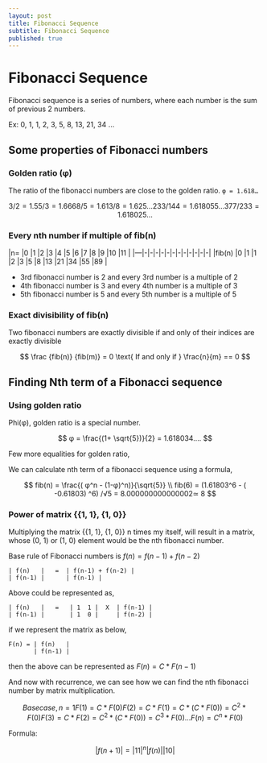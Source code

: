 ```yaml
---
layout: post
title: Fibonacci Sequence
subtitle: Fibonacci Sequence
published: true
---
```


# Fibonacci Sequence

Fibonacci sequence is a series of numbers, where each number is the sum of previous 2 numbers.

Ex: 0, 1, 1, 2, 3, 5, 8, 13, 21, 34 …

## Some properties of Fibonacci numbers

### Golden ratio (φ)

The ratio of the fibonacci numbers are close to the golden ratio. `φ = 1.618…`

```math
3/2  = 1.5
5/3  = 1.666
8/5  = 1.6
13/8 = 1.625
...
233/144 = 1.618055...
377/233 = 1.618025...
```

### Every nth number if multiple of fib(n)

|n=     |0  |1  |2  |3  |4  |5  |6  |7  |8  |9  |10 |11 |
|—|-|-|-|-|-|-|-|-|-|-|-|-|
|fib(n) |0  |1  |1  |2  |3  |5  |8  |13 |21 |34 |55 |89 |

- 3rd fibonacci number is 2 and every 3rd number is a multiple of 2
- 4th fibonacci number is 3 and every 4th number is a multiple of 3
- 5th fibonacci number is 5 and every 5th number is a multiple of 5

### Exact divisibility of fib(n)

Two fibonacci numbers are exactly divisible if and only of their indices are exactly divisible

$$
\frac {fib(n)} {fib(m)} = 0
\text{ If and only if }
\frac{n}{m} == 0
$$

## Finding Nth term of a Fibonacci sequence

### Using golden ratio

Phi(φ), golden ratio is a special number.

$$
φ = \frac{(1+ \sqrt{5})}{2} = 1.618034….
$$

Few more equalities for golden ratio,


We can calculate nth term of a fibonacci sequence using a formula,

$$
fib(n) =  \frac{( φ^n - (1-φ)^n)}{\sqrt{5}} \\
fib(6) = (1.61803^6 -  ( -0.61803) ^6) /√5 = 8.000000000000002≃ 8
$$

### Power of matrix {{1, 1}, {1, 0}}

Multiplying the matrix {{1, 1}, {1, 0}} n times my itself, will result in a matrix, whose (0, 1) or (1, 0) element would be the nth fibonacci number.

Base rule of Fibonacci numbers is $f(n) = f(n-1) + f(n-2)$
```
| f(n)   |   =  | f(n-1) + f(n-2) |
| f(n-1) |      | f(n-1) |
```

Above could be represented as,

```
| f(n)   |   =   | 1  1 |  X  | f(n-1) |
| f(n-1) |       | 1  0 |     | f(n-2) |
```

if we represent the matrix as below,

```
F(n) = | f(n)   |
	   | f(n-1) |
```

then the above can be represented as $F(n) = C *  F(n-1)$

And now with recurrence, we can see how we can find the nth fibonacci number by matrix multiplication.

```math
Base case, n = 1
F(1)  = C * F(0)
F(2)  = C * F(1) = C * ( C * F(0)) = C^2 * F(0)
F(3)  = C * F(2) = C^2 * ( C * F(0)) = C^3 * F(0)
. . .
F(n)  = C^n * F(0)
```

Formula:

```math
| f(n+1) |   =   | 1  1 |  ^ n
| f(n)   |       | 1  0 |
```
